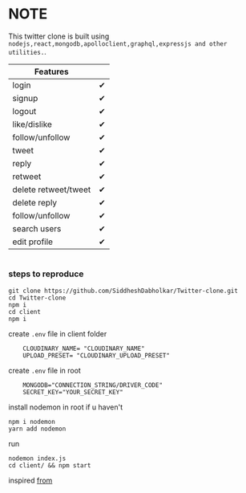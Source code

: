 # NOTE

This twitter clone is built using `nodejs,react,mongodb,apolloclient,graphql,expressjs and other utilities.`.

| Features             |          |
| -------------------- | -------- |
| login                | &#x2714; |
| signup               | &#x2714; |
| logout               | &#x2714; |
| like/dislike         | &#x2714; |
| follow/unfollow      | &#x2714; |
| tweet                | &#x2714; |
| reply                | &#x2714; |
| retweet              | &#x2714; |
| delete retweet/tweet | &#x2714; |
| delete reply         | &#x2714; |
| follow/unfollow      | &#x2714; |
| search users         | &#x2714; |
| edit profile         | &#x2714; |

#

### steps to reproduce

```
git clone https://github.com/SiddheshDabholkar/Twitter-clone.git
cd Twitter-clone
npm i
cd client
npm i
```

create `.env` file in client folder

```
    CLOUDINARY_NAME= "CLOUDINARY_NAME"
    UPLOAD_PRESET= "CLOUDINARY_UPLOAD_PRESET"
```

create `.env` file in root

```
    MONGODB="CONNECTION_STRING/DRIVER_CODE"
    SECRET_KEY="YOUR_SECRET_KEY"
```

install nodemon in root if u haven't

```
npm i nodemon
yarn add nodemon
```

run

```
nodemon index.js
cd client/ && npm start
```

inspired [from](https://youtu.be/n1mdAPFq2Os)

